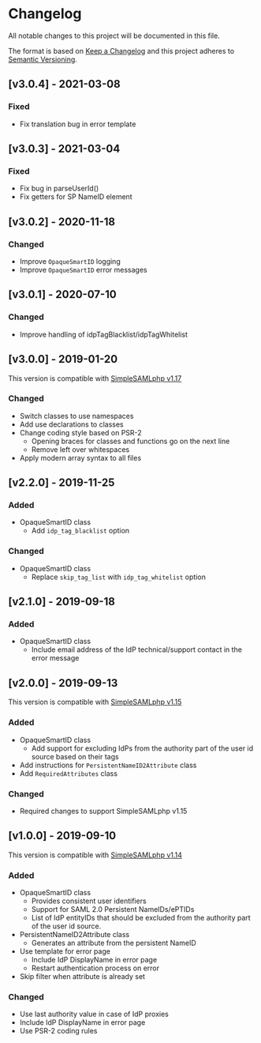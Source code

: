 # Changelog

All notable changes to this project will be documented in this file.

The format is based on [Keep a Changelog](https://keepachangelog.com/en/1.0.0/)
and this project adheres to [Semantic Versioning](https://semver.org/spec/v2.0.0.html).

## [v3.0.4] - 2021-03-08

### Fixed

- Fix translation bug in error template

## [v3.0.3] - 2021-03-04

### Fixed

- Fix bug in parseUserId()
- Fix getters for SP NameID element

## [v3.0.2] - 2020-11-18

### Changed

- Improve `OpaqueSmartID` logging
- Improve `OpaqueSmartID` error messages

## [v3.0.1] - 2020-07-10

### Changed

- Improve handling of idpTagBlacklist/idpTagWhitelist 

## [v3.0.0] - 2019-01-20

This version is compatible with [SimpleSAMLphp v1.17](https://simplesamlphp.org/docs/1.17/simplesamlphp-changelog)

### Changed

- Switch classes to use namespaces
- Add use declarations to classes
- Change coding style based on PSR-2
  - Opening braces for classes and functions go on the next line
  - Remove left over whitespaces
- Apply modern array syntax to all files

## [v2.2.0] - 2019-11-25

### Added

- OpaqueSmartID class
  - Add `idp_tag_blacklist` option

### Changed

- OpaqueSmartID class
  - Replace `skip_tag_list` with `idp_tag_whitelist` option

## [v2.1.0] - 2019-09-18

### Added

- OpaqueSmartID class
  - Include email address of the IdP technical/support contact in the error message

## [v2.0.0] - 2019-09-13

This version is compatible with [SimpleSAMLphp v1.15](https://simplesamlphp.org/docs/1.15/simplesamlphp-changelog)

### Added

- OpaqueSmartID class
  - Add support for excluding IdPs from the authority part of the user id source based on their tags
- Add instructions for `PersistentNameID2Attribute` class
- Add `RequiredAttributes` class

### Changed

- Required changes to support SimpleSAMLphp v1.15

## [v1.0.0] - 2019-09-10

This version is compatible with [SimpleSAMLphp v1.14](https://simplesamlphp.org/docs/1.14/simplesamlphp-changelog)

### Added

- OpaqueSmartID class
  - Provides consistent user identifiers
  - Support for SAML 2.0 Persistent NameIDs/ePTIDs
  - List of IdP entityIDs that should be excluded from the authority part of the user id source.
- PersistentNameID2Attribute class
  - Generates an attribute from the persistent NameID
- Use template for error page
  - Include IdP DisplayName in error page
  - Restart authentication process on error
- Skip filter when attribute is already set

### Changed

- Use last authority value in case of IdP proxies
- Include IdP DisplayName in error page
- Use PSR-2 coding rules
